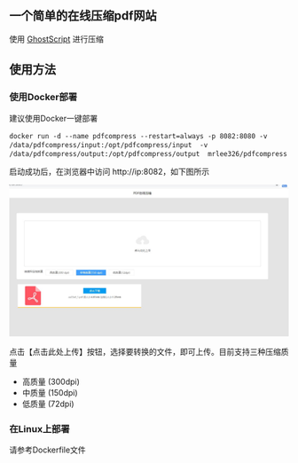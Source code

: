 
## 一个简单的在线压缩pdf网站

使用 [GhostScript](https://www.ghostscript.com) 进行压缩

## 使用方法

### 使用Docker部署

建议使用Docker一键部署

```
docker run -d --name pdfcompress --restart=always -p 8082:8080 -v /data/pdfcompress/input:/opt/pdfcompress/input  -v /data/pdfcompress/output:/opt/pdfcompress/output  mrlee326/pdfcompress
```

启动成功后，在浏览器中访问 http://ip:8082，如下图所示

![pdf在线压缩首页](./images/index.jpg)

点击【点击此处上传】按钮，选择要转换的文件，即可上传。目前支持三种压缩质量
 - 高质量 (300dpi)
 - 中质量 (150dpi)
 - 低质量 (72dpi)

### 在Linux上部署

请参考Dockerfile文件





